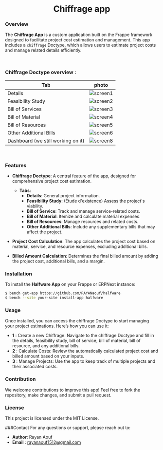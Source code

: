 
<h1 align="center" >
  Chiffrage app
</h1>

### Overview
The **Chiffrage App** is a custom application built on the Frappe framework designed to facilitate project cost estimation and management. This app includes a `chiffrage` Doctype, which allows users to estimate project costs and manage related details efficiently.

<br>

### Chiffrage Doctype overview :

| Tab | photo |
|-----|-------|
|Details                | ![screen1](https://github.com/user-attachments/assets/5ee1c6a7-bf03-4b58-8d12-2861b4eb48bf)|
|Feasibility Study      | ![screen2](https://github.com/user-attachments/assets/df12c7c1-3610-4674-a531-8b192a18e134)|
|Bill of Services       | ![screen3](https://github.com/user-attachments/assets/f80c1470-1537-4b3d-834d-5a40ea708b2e)|
|Bill of Material       | ![screen4](https://github.com/user-attachments/assets/26771f94-9c73-41b5-95cd-b2b2426bebde)|
|Bill of Resources      | ![screen5](https://github.com/user-attachments/assets/201f76bf-f243-4dd8-8ff5-b379e62fc1e5)|
|Other Additional Bills | ![screen6](https://github.com/user-attachments/assets/60e67352-b986-4a5c-8285-269ed5b3a745)|
|Dashboard (we still working on it)  | ![screen8](https://github.com/user-attachments/assets/525ae963-77ec-4e90-97a2-a80b399f576b)| 



<br>


### Features
- **Chiffrage Doctype**: A central feature of the app, designed for comprehensive project cost estimation.
  - **Tabs**:
    - **Details**: General project information.
    - **Feasibility Study**: (Étude d'existence) Assess the project's viability.
    - **Bill of Service**: Track and manage service-related costs.
    - **Bill of Material**: Itemize and calculate material expenses.
    - **Bill of Resources**: Manage resources and related costs.
    - **Other Additional Bills**: Include any supplementary bills that may affect the project.

- **Project Cost Calculation**: The app calculates the project cost based on material, service, and resource expenses, excluding additional bills. 
- **Billed Amount Calculation**: Determines the final billed amount by adding the project cost, additional bills, and a margin.


### Installation

To install the **Halfware App** on your Frappe or ERPNext instance:

```bash
$ bench get-app https://github.com/RAYANaouf/halfware
$ bench --site your-site install-app halfware
```
### Usage
Once installed, you can access the chiffrage Doctype to start managing your project estimations. Here’s how you can use it:

- **1** : Create a new Chiffrage: Navigate to the chiffrage Doctype and fill in the details, feasibility study, bill of service, bill of material, bill of resource, and any additional bills.
- **2** : Calculate Costs: Review the automatically calculated project cost and billed amount based on your inputs.
- **3** : Manage Projects: Use the app to keep track of multiple projects and their associated costs.

### Contribution
We welcome contributions to improve this app! Feel free to fork the repository, make changes, and submit a pull request.

### License
This project is licensed under the MIT License.

###Contact
For any questions or support, please reach out to:

- **Author**: Rayan Aouf
- **Email** : rayanaouf1512@gmail.com



